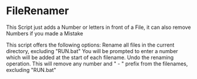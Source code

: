 # FileRenamer
This Script just adds a Number or letters in front of a File, it can also remove Numbers if you made a Mistake

This script offers the following options:
Rename all files in the current directory, excluding "RUN.bat" You will be prompted to enter a number which will be added at the start of each filename.
Undo the renaming operation. This will remove any number and " - " prefix from the filenames, excluding "RUN.bat"
